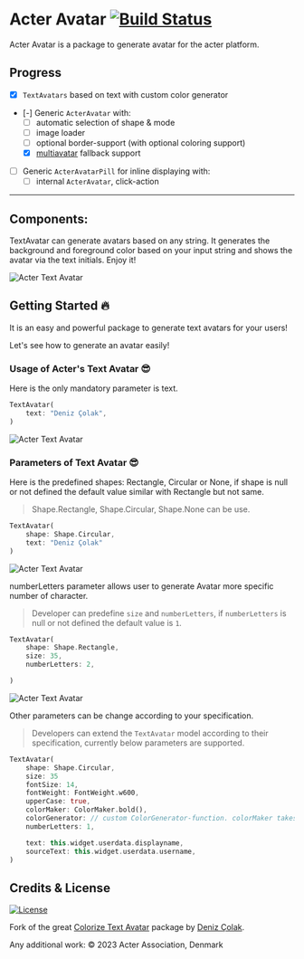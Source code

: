 # Acter Avatar <a href="https://github.com/acterglobal/acter-avatar/actions"><img src="https://github.com/acterglobal/acter-avatar/workflows/acter-avatar-tests/badge.svg" alt="Build Status"></a>

Acter Avatar is a package to generate avatar for the acter platform.

## Progress

- [x] `TextAvatars` based on text with custom color generator
- [-] Generic `ActerAvatar` with:
  - [ ] automatic selection of shape & mode
  - [ ] image loader
  - [ ] optional border-support (with optional coloring support)
  - [x] [multiavatar](https://pub.dev/packages/multiavatar) fallback support
- [ ] Generic `ActerAvatarPill` for inline displaying with:
  - [ ] internal `ActerAvatar`, click-action

---

## Components:

TextAvatar can generate avatars based on any string. It generates the background and foreground color based on your input string and shows the avatar via the text initials. Enjoy it!

![Acter Text Avatar](https://github.com/acterglobal/acter-avatar/raw/master/example/screenshots/img_4.png)

## Getting Started 🔥

It is an easy and powerful package to generate text avatars for your users!

Let's see how to generate an avatar easily!

### Usage of Acter's Text Avatar 😎

Here is the only mandatory parameter is text.

```dart
TextAvatar(
    text: "Deniz Çolak",
)
```

![Acter Text Avatar](https://github.com/acterglobal/acter-avatar/raw/master/example/screenshots/img_1.png)

### Parameters of Text Avatar 😎

Here is the predefined shapes: Rectangle, Circular or None, if shape is null or not defined the default value similar with Rectangle but not same.

> Shape.Rectangle, Shape.Circular, Shape.None can be use.

```dart
TextAvatar(
    shape: Shape.Circular,
    text: "Deniz Çolak"
)
```

![Acter Text Avatar](https://github.com/acterglobal/acter-avatar/raw/master/example/screenshots/img_2.png)

numberLetters parameter allows user to generate Avatar more specific number of character.

> Developer can predefine `size` and `numberLetters`, if `numberLetters` is null or not defined the default value is `1`.

```dart
TextAvatar(
    shape: Shape.Rectangle,
    size: 35,
    numberLetters: 2,

)
```

![Acter Text Avatar](https://github.com/acterglobal/acter-avatar/raw/master/example/screenshots/img_3.png)

Other parameters can be change according to your specification.

> Developers can extend the `TextAvatar` model according to their specification, currently below parameters are supported.

```dart
TextAvatar(
    shape: Shape.Circular,
    size: 35
    fontSize: 14,
    fontWeight: FontWeight.w600,
    upperCase: true,
    colorMaker: ColorMaker.bold(),
    colorGenerator: // custom ColorGenerator-function. colorMaker takes precedence
    numberLetters: 1,

    text: this.widget.userdata.displayname,
    sourceText: this.widget.userdata.username,
)
```

## Credits & License

[![License](https://img.shields.io/badge/License-MIT-blue.svg)](/LICENSE)

Fork of the great [Colorize Text Avatar](https://pub.dev/packages/colorize_text_avatar) package by [Deniz Çolak](https://github.com/deniscolak).

Any additional work: © 2023 Acter Association, Denmark
